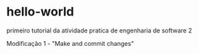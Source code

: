 # hello-world
primeiro tutorial da atividade pratica de engenharia de software 2


Modificação 1 -  "Make and commit changes"
